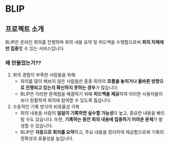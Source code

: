 # BLIP
## 프로젝트 소개
BLIP은 온라인 회의를 진행하며 회의 내용 요약 및 피드백을 수행함으로써 **회의 자체에만 집중**할 수 있는 서비스입니다.

 ### 왜 만들었는가??
 1. 회의 경험이 부족한 사람들을 위해
    - 회의를 많이 해보지 않은 사람들은 종종 회의의 **흐름을 놓치거나 올바른 방향으로 진행되고 있는지 확신하지 못하는 경우**가 많습니다.
    - BLIP은 이러한 문제점을 해결하기 위해 **피드백을 제공**하여 이러한 사용자들이 보다 원활하게 회의에 참여할 수 있도록 돕습니다.
 2. 수동적인 기록 방식의 비효율성 극복
    - 회의 내용을 사람이 **일일이 기록하면 실수할 가능성**이 높고, 중요한 내용을 빠뜨릴 수도 있습니다. 또한, **기록하는 동안 회의 내용에 집중하기 어려운 문제**가 발생할 수 있습니다.
    -  BLIP은 **자동으로 회의를 요약**하고, 주요 내용을 정리하여 제공함으로써 기록의 정확성과 효율성을 높입니다.
